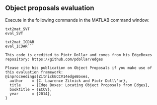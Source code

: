 ## Object proposals evaluation

Execute in the following commands in the MATLAB command window:

```
txt2mat_SVT
eval_SVT

txt2mat_ICDAR
eval_ICDAR```

This code is credited to Piotr Dollar and comes from his EdgeBoxes repository: https://github.com/pdollar/edges 

Please cite his publication on Object Proposals if you make use of this evaluation framework:
@inproceedings{ZitnickECCV14edgeBoxes,
  author    = {C. Lawrence Zitnick and Piotr Doll\'ar},
  title     = {Edge Boxes: Locating Object Proposals from Edges},
  booktitle = {ECCV},
  year      = {2014},
}

